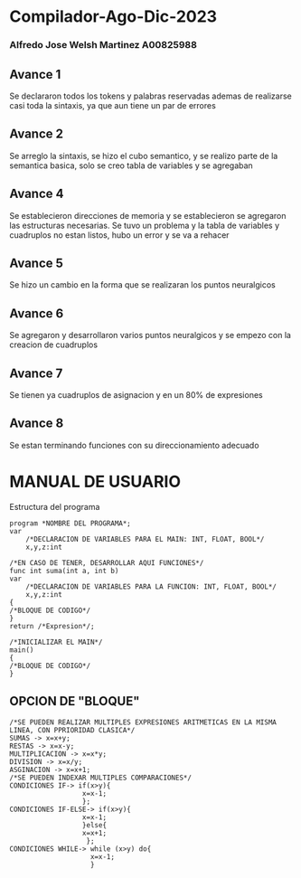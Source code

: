 # Compilador-Ago-Dic-2023
### Alfredo Jose Welsh Martinez A00825988
## Avance 1
Se declararon todos los tokens y palabras reservadas ademas de realizarse casi toda la sintaxis, ya que aun tiene un par de errores

## Avance 2
Se arreglo la sintaxis, se hizo el cubo semantico, y se realizo parte de la semantica basica, solo se creo tabla de variables y se agregaban

## Avance 4
Se establecieron direcciones de memoria y se establecieron se agregaron las estructuras necesarias. Se tuvo un problema y la tabla de variables y cuadruplos no estan listos, hubo un error y se va a rehacer

## Avance 5
Se hizo un cambio en la forma que se realizaran los puntos neuralgicos

## Avance 6
Se agregaron y desarrollaron varios puntos neuralgicos y se empezo con la creacion de cuadruplos

## Avance 7
Se tienen ya cuadruplos de asignacion y en un 80% de expresiones

## Avance 8
Se estan terminando funciones con su direccionamiento adecuado


# MANUAL DE USUARIO


Estructura del programa
```
program *NOMBRE DEL PROGRAMA*;
var
    /*DECLARACION DE VARIABLES PARA EL MAIN: INT, FLOAT, BOOL*/
    x,y,z:int

/*EN CASO DE TENER, DESARROLLAR AQUI FUNCIONES*/
func int suma(int a, int b)
var
    /*DECLARACION DE VARIABLES PARA LA FUNCION: INT, FLOAT, BOOL*/
    x,y,z:int
{
/*BLOQUE DE CODIGO*/
}
return /*Expresion*/;

/*INICIALIZAR EL MAIN*/
main()
{
/*BLOQUE DE CODIGO*/
}
```


## OPCION DE "BLOQUE"
```
/*SE PUEDEN REALIZAR MULTIPLES EXPRESIONES ARITMETICAS EN LA MISMA LINEA, CON PPRIORIDAD CLASICA*/
SUMAS -> x=x+y;
RESTAS -> x=x-y;
MULTIPLICACION -> x=x*y;
DIVISION -> x=x/y;
ASGINACION -> x=x+1;
/*SE PUEDEN INDEXAR MULTIPLES COMPARACIONES*/
CONDICIONES IF-> if(x>y){
                  x=x-1;   
                  };
CONDICIONES IF-ELSE-> if(x>y){
                  x=x-1;   
                  }else{
                  x=x+1;
                   };
CONDICIONES WHILE-> while (x>y) do{
                    x=x-1;
                    }

```
